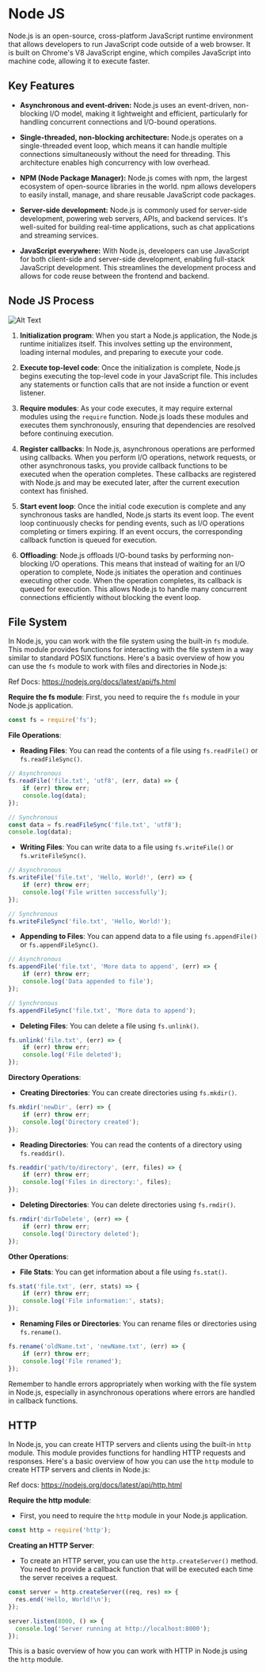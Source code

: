 # **Node JS**


Node.js is an open-source, cross-platform JavaScript runtime environment that allows developers to run JavaScript code outside of a web browser. It is built on Chrome's V8 JavaScript engine, which compiles JavaScript into machine code, allowing it to execute faster.
## **Key Features**

- **Asynchronous and event-driven:** Node.js uses an event-driven, non-blocking I/O model, making it lightweight and efficient, particularly for handling concurrent connections and I/O-bound operations.

- **Single-threaded, non-blocking architecture:** Node.js operates on a single-threaded event loop, which means it can handle multiple connections simultaneously without the need for threading. This architecture enables high concurrency with low overhead.

- **NPM (Node Package Manager):** Node.js comes with npm, the largest ecosystem of open-source libraries in the world. npm allows developers to easily install, manage, and share reusable JavaScript code packages.

- **Server-side development:** Node.js is commonly used for server-side development, powering web servers, APIs, and backend services. It's well-suited for building real-time applications, such as chat applications and streaming services.

- **JavaScript everywhere:** With Node.js, developers can use JavaScript for both client-side and server-side development, enabling full-stack JavaScript development. This streamlines the development process and allows for code reuse between the frontend and backend.
## **Node JS Process**


![Alt Text](https://i.stack.imgur.com/vecVQ.png)



1. **Initialization program**: When you start a Node.js application, the Node.js runtime initializes itself. This involves setting up the environment, loading internal modules, and preparing to execute your code.

2. **Execute top-level code**: Once the initialization is complete, Node.js begins executing the top-level code in your JavaScript file. This includes any statements or function calls that are not inside a function or event listener.

3. **Require modules**: As your code executes, it may require external modules using the `require` function. Node.js loads these modules and executes them synchronously, ensuring that dependencies are resolved before continuing execution.

4. **Register callbacks**: In Node.js, asynchronous operations are performed using callbacks. When you perform I/O operations, network requests, or other asynchronous tasks, you provide callback functions to be executed when the operation completes. These callbacks are registered with Node.js and may be executed later, after the current execution context has finished.

5. **Start event loop**: Once the initial code execution is complete and any synchronous tasks are handled, Node.js starts its event loop. The event loop continuously checks for pending events, such as I/O operations completing or timers expiring. If an event occurs, the corresponding callback function is queued for execution.

6. **Offloading**: Node.js offloads I/O-bound tasks by performing non-blocking I/O operations. This means that instead of waiting for an I/O operation to complete, Node.js initiates the operation and continues executing other code. When the operation completes, its callback is queued for execution. This allows Node.js to handle many concurrent connections efficiently without blocking the event loop.



## **File System**

In Node.js, you can work with the file system using the built-in `fs` module. This module provides functions for interacting with the file system in a way similar to standard POSIX functions. Here's a basic overview of how you can use the `fs` module to work with files and directories in Node.js:

Ref Docs: https://nodejs.org/docs/latest/api/fs.html

 **Require the fs module**: First, you need to require the `fs` module in your Node.js application.

```javascript
const fs = require('fs');
```

 **File Operations**:
   - **Reading Files**: You can read the contents of a file using `fs.readFile()` or `fs.readFileSync()`.

   ```javascript
   // Asynchronous
   fs.readFile('file.txt', 'utf8', (err, data) => {
       if (err) throw err;
       console.log(data);
   });

   // Synchronous
   const data = fs.readFileSync('file.txt', 'utf8');
   console.log(data);
   ```

   - **Writing Files**: You can write data to a file using `fs.writeFile()` or `fs.writeFileSync()`.

   ```javascript
   // Asynchronous
   fs.writeFile('file.txt', 'Hello, World!', (err) => {
       if (err) throw err;
       console.log('File written successfully');
   });

   // Synchronous
   fs.writeFileSync('file.txt', 'Hello, World!');
   ```

   - **Appending to Files**: You can append data to a file using `fs.appendFile()` or `fs.appendFileSync()`.

   ```javascript
   // Asynchronous
   fs.appendFile('file.txt', 'More data to append', (err) => {
       if (err) throw err;
       console.log('Data appended to file');
   });

   // Synchronous
   fs.appendFileSync('file.txt', 'More data to append');
   ```

   - **Deleting Files**: You can delete a file using `fs.unlink()`.

   ```javascript
   fs.unlink('file.txt', (err) => {
       if (err) throw err;
       console.log('File deleted');
   });
   ```

 **Directory Operations**:
   - **Creating Directories**: You can create directories using `fs.mkdir()`.

   ```javascript
   fs.mkdir('newDir', (err) => {
       if (err) throw err;
       console.log('Directory created');
   });
   ```

   - **Reading Directories**: You can read the contents of a directory using `fs.readdir()`.

   ```javascript
   fs.readdir('path/to/directory', (err, files) => {
       if (err) throw err;
       console.log('Files in directory:', files);
   });
   ```

   - **Deleting Directories**: You can delete directories using `fs.rmdir()`.

   ```javascript
   fs.rmdir('dirToDelete', (err) => {
       if (err) throw err;
       console.log('Directory deleted');
   });
   ```

**Other Operations**:
   - **File Stats**: You can get information about a file using `fs.stat()`.

   ```javascript
   fs.stat('file.txt', (err, stats) => {
       if (err) throw err;
       console.log('File information:', stats);
   });
   ```

   - **Renaming Files or Directories**: You can rename files or directories using `fs.rename()`.

   ```javascript
   fs.rename('oldName.txt', 'newName.txt', (err) => {
       if (err) throw err;
       console.log('File renamed');
   });
   ```

Remember to handle errors appropriately when working with the file system in Node.js, especially in asynchronous operations where errors are handled in callback functions.
## **HTTP**

In Node.js, you can create HTTP servers and clients using the built-in `http` module. This module provides functions for handling HTTP requests and responses. Here's a basic overview of how you can use the `http` module to create HTTP servers and clients in Node.js:

Ref docs: https://nodejs.org/docs/latest/api/http.html

**Require the http module**: 

- First, you need to require the `http` module in your Node.js application.

```javascript
const http = require('http');
```

**Creating an HTTP Server**:
   - To create an HTTP server, you can use the `http.createServer()` method. You need to provide a callback function that will be executed each time the server receives a request.

```javascript
const server = http.createServer((req, res) => {
  res.end('Hello, World!\n');
});

server.listen(8000, () => { 
  console.log('Server running at http://localhost:8000');
});
```

This is a basic overview of how you can work with HTTP in Node.js using the `http` module.
